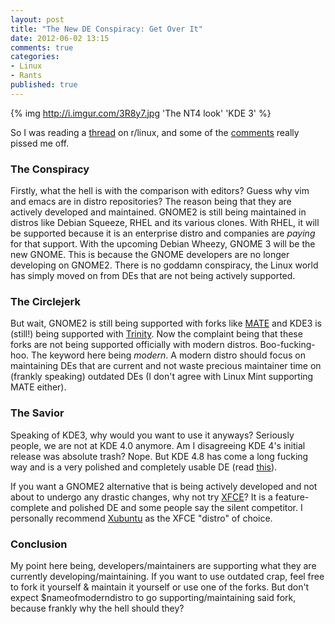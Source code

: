 ```yaml
---
layout: post
title: "The New DE Conspiracy: Get Over It"
date: 2012-06-02 13:15
comments: true
categories: 
- Linux 
- Rants 
published: true
---
```


{% img http://i.imgur.com/3R8y7.jpg 'The NT4 look' 'KDE 3' %}

So I was reading a [thread](http://www.reddit.com/r/linux/comments/ugayi/linus_torvalds_on_gnome3_tell_us_what_you_really/) on r/linux, 
and some of the [comments](http://www.reddit.com/r/linux/comments/ugayi/linus_torvalds_on_gnome3_tell_us_what_you_really/c4vb5il) really pissed me off.

<!-- more -->

### The Conspiracy


Firstly, what the hell is with the comparison with editors? Guess why vim and emacs are in distro repositories? The reason being that they are actively
developed and maintained. GNOME2 is still being maintained in distros like Debian Squeeze, RHEL and its various clones. With RHEL, it will be supported
because it is an enterprise distro and companies are *paying* for that support. With the upcoming Debian Wheezy, GNOME 3 will be the new GNOME. This is because 
the GNOME developers are no longer developing on GNOME2. There is no goddamn conspiracy, the Linux world has simply moved on from DEs that are not being 
actively supported.


### The Circlejerk


But wait, GNOME2 is still being supported with forks like [MATE](http://mate-desktop.org/) and KDE3 is (still!) being supported with [Trinity](http://www.trinitydesktop.org/).
Now the complaint being that these forks are not being supported officially with modern distros. Boo-fucking-hoo. The keyword here being *modern*. A modern distro should focus on 
maintaining DEs that are current and not waste precious maintainer time on (frankly speaking) outdated DEs (I don't agree with Linux Mint supporting MATE either). 


### The Savior

Speaking of KDE3, why would you want to use it anyways? Seriously people, we are not at KDE 4.0 anymore. Am I disagreeing KDE 4's initial release was absolute trash? Nope. But KDE 4.8
has come a long fucking way and is a very polished and completely usable DE (read [this](http://asininetech.com/2012/01/27/why-kde-is-the-future/)).

If you want a GNOME2 alternative that is being actively developed and not about to undergo any drastic changes, why not try [XFCE](http://www.xfce.org/)? It is a feature-complete
and polished DE and some people say the silent competitor. I personally recommend [Xubuntu](http://xubuntu.org/) as the XFCE "distro" of choice.


### Conclusion


My point here being, developers/maintainers are supporting what they are currently developing/maintaining. If you want to use outdated crap, feel free to fork it yourself & maintain
it yourself or use one of the forks. But don't expect $nameofmoderndistro to go supporting/maintaining said fork, because frankly why the hell should they?


